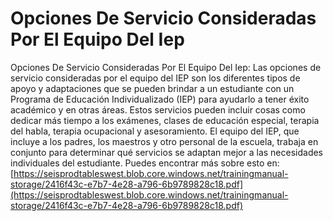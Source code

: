 # Opciones De Servicio Consideradas Por El Equipo Del Iep
Opciones De Servicio Consideradas Por El Equipo Del Iep: Las opciones de servicio consideradas por el equipo del IEP son los diferentes tipos de apoyo y adaptaciones que se pueden brindar a un estudiante con un Programa de Educación Individualizado (IEP) para ayudarlo a tener éxito académico y en otras áreas. Estos servicios pueden incluir cosas como dedicar más tiempo a los exámenes, clases de educación especial, terapia del habla, terapia ocupacional y asesoramiento. El equipo del IEP, que incluye a los padres, los maestros y otro personal de la escuela, trabaja en conjunto para determinar qué servicios se adaptan mejor a las necesidades individuales del estudiante.
Puedes encontrar más sobre esto en: [https://seisprodtableswest.blob.core.windows.net/trainingmanual-storage/2416f43c-e7b7-4e28-a796-6b9789828c18.pdf](https://seisprodtableswest.blob.core.windows.net/trainingmanual-storage/2416f43c-e7b7-4e28-a796-6b9789828c18.pdf)